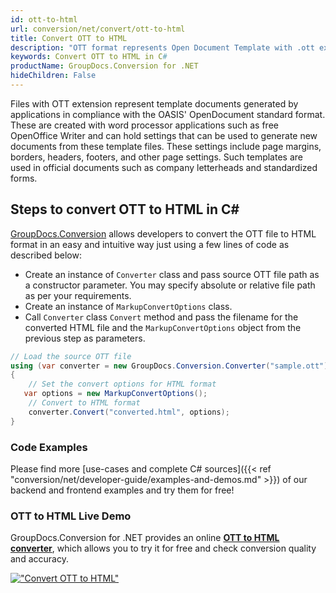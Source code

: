 ```yaml
---
id: ott-to-html
url: conversion/net/convert/ott-to-html
title: Convert OTT to HTML
description: "OTT format represents Open Document Template with .ott extension. Learn how to convert OTT to HTML file programmatically in C# language using GroupDocs.Conversion for .NET library."
keywords: Convert OTT to HTML in C#
productName: GroupDocs.Conversion for .NET
hideChildren: False
---
```


Files with OTT extension represent template documents generated by applications in compliance with the OASIS' OpenDocument standard format. These are created with word processor applications such as free OpenOffice Writer and can hold settings that can be used to generate new documents from these template files. These settings include page margins, borders, headers, footers, and other page settings. Such templates are used in official documents such as company letterheads and standardized forms.

## Steps to convert OTT to HTML in C#

[GroupDocs.Conversion](https://products.groupdocs.com/conversion/net) allows developers to convert the OTT file to HTML format in an easy and intuitive way just using a few lines of code as described below:

* Create an instance of `Converter` class and pass source OTT file path as a constructor parameter. You may specify absolute or relative file path as per your requirements. 
* Create an instance of `MarkupConvertOptions` class.
* Call `Converter` class `Convert` method and pass the filename for the converted HTML file and the `MarkupConvertOptions` object from the previous step as parameters.

```csharp
// Load the source OTT file
using (var converter = new GroupDocs.Conversion.Converter("sample.ott"))
{
    // Set the convert options for HTML format
   var options = new MarkupConvertOptions();
    // Convert to HTML format
    converter.Convert("converted.html", options);
}
```

### Code Examples

Please find more [use-cases and complete C# sources]({{< ref "conversion/net/developer-guide/examples-and-demos.md" >}}) of our backend and frontend examples and try them for free!

### OTT to HTML Live Demo

GroupDocs.Conversion for .NET provides an online [**OTT to HTML converter**](https://products.groupdocs.app/conversion/ott-to-html), which allows you to try it for free and check conversion quality and accuracy.

[!["Convert OTT to HTML"](conversion/net/images/convert-to-html/convert-ott-to-html.png)](https://products.groupdocs.app/conversion/ott-to-html)